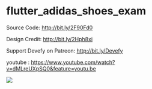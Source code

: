 # flutter_adidas_shoes_exam

Source Code: http://bit.ly/2F90Fd0

Design Credit: http://bit.ly/2Hph8xi

Support Devefy on Patreon: http://bit.ly/Devefy

youtube : https://www.youtube.com/watch?v=dMLreUXpSQ0&feature=youtu.be

![](https://github.com/devefy/Flutter-Adidas-Shoes-Ecommerce-App-UI/raw/master/assets/preview.jpg)

